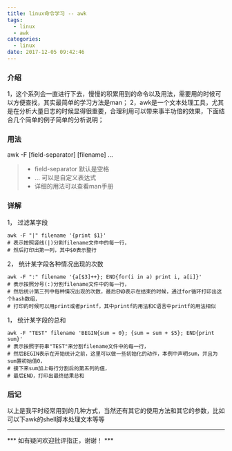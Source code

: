 ```yaml
---
title: linux命令学习 -- awk
tags:
  - linux
  - awk
categories:
  - linux
date: 2017-12-05 09:42:46
---
```


### 介绍
1，这个系列会一直进行下去，慢慢的积累用到的命令以及用法，需要用的时候可以方便查找，其实最简单的学习方法是man；
2，awk是一个文本处理工具，尤其是在分析大量日志的时候显得很重要，合理利用可以带来事半功倍的效果，下面结合几个简单的例子简单的分析说明；

<!-- more -->

### 用法
awk -F [field-separator] [filename] ...
> * field-separator 默认是空格
> * ... 可以是自定义表达式
> * 详细的用法可以查看man手册

### 详解
1， 过滤某字段
```shell
awk -F "|" filename '{print $1}'
# 表示按照竖线(|)分割filename文件中的每一行，
# 然后打印出第一列，其中$0表示整行
```
2， 统计某字段各种情况出现的次数
```shell
awk -F ":" filename '{a[$3]++}; END{for(i in a) print i, a[i]}'
# 表示按照分号(:)分割filename文件中的每一行，
# 然后统计第三列中每种情况出现的次数，最后END表示在结束的时候，通过for循环打印出这个hash数组，
# 打印的时候可以用print或者printf，其中printf的用法和C语言中printf的用法相似
```
1， 统计某字段的总和
```shell
awk -F "TEST" filename 'BEGIN{sum = 0}; {sum = sum + $5}; END{print sum}'
# 表示按照字符串"TEST"来分割filename文件中的每一行，
# 然后BEGIN表示在开始统计之前，这里可以做一些初始化的动作，本例中声明sum，并且为sum置初始值0，
# 接下来sum加上每行分割后的第五列的值，
# 最后END，打印出最终结果总和
```

### 后记
以上是我平时经常用到的几种方式，当然还有其它的使用方法和其它的参数，比如可以下awk的shell脚本处理文本等等

---

*** 如有疑问欢迎批评指正，谢谢！ ***
